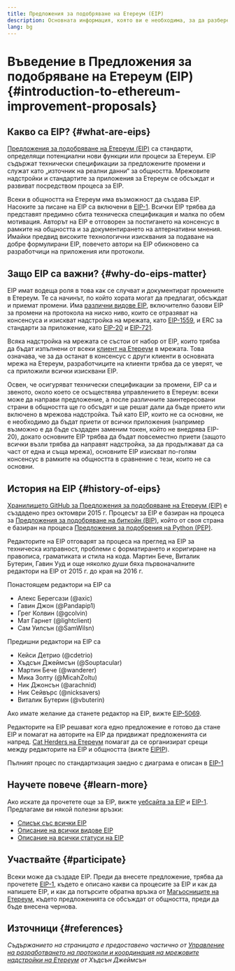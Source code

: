 ```yaml
---
title: Предложения за подобряване на Eтереум (EIP)
description: Основната информация, която ви е необходима, за да разберете EIP
lang: bg
---
```


# Въведение в Предложения за подобряване на Eтереум (EIP) {#introduction-to-ethereum-improvement-proposals}

## Какво са EIP? {#what-are-eips}

[Предложения за подобряване на Eтереум (EIP)](https://eips.ethereum.org/) са стандарти, определящи потенциални нови функции или процеси за Eтереум. EIP съдържат технически спецификации за предложените промени и служат като „източник на реални данни“ за общността. Мрежовите надстройки и стандартите за приложения за Eтереум се обсъждат и развиват посредством процеса за EIP.

Всеки в общността на Eтереум има възможност да създава EIP. Насоките за писане на EIP са включени в [EIP-1](https://eips.ethereum.org/EIPS/eip-1). Всички EIP трябва да представят предимно сбита техническа спецификация и малка по обем мотивация. Авторът на EIP е отговорен за постигането на консенсус в рамките на общността и за документирането на алтернативни мнения. Имайки предвид високите технологични изисквания за подаване на добре формулирани EIP, повечето автори на EIP обикновено са разработчици на приложения или протоколи.

## Защо EIP са важни? {#why-do-eips-matter}

EIP имат водеща роля в това как се случват и документират промените в Eтереум. Те са начинът, по който хората могат да предлагат, обсъждат и приемат промени. Има [различни видове EIP](https://github.com/ethereum/EIPs/blob/master/EIPS/eip-1.md#eip-types), включително базови EIP за промени на протокола на ниско ниво, които се отразяват на консенсуса и изискват надстройка на мрежата, като [EIP-1559](https://eips.ethereum.org/EIPS/eip-1559), и ERC за стандарти за приложение, като [EIP-20](https://eips.ethereum.org/EIPS/eip-20) и [EIP-721](https://eips.ethereum.org/EIPS/eip-721).

Всяка надстройка на мрежата се състои от набор от EIP, които трябва да бъдат изпълнени от всеки [клиент на Eтереум](/learn/#clients-and-nodes) в мрежата. Това означава, че за да останат в консенсус с други клиенти в основната мрежа на Eтереум, разработчиците на клиенти трябва да се уверят, че са приложили всички изисквани EIP.

Освен, че осигуряват технически спецификации за промени, EIP са и звеното, около което се осъществява управлението в Eтереум: всеки може да направи предложение, а после различните заинтересовани страни в общността ще го обсъдят и ще решат дали да бъде прието или включено в мрежова надстройка. Тъй като EIP, които не са основни, не е необходимо да бъдат приети от всички приложения (например възможно е да бъде създаден заменим токен, който не внедрява EIP-20), докато основните EIP трябва да бъдат повсеместно приети (защото всички възли трябва да направят надстройка, за да продължават да са част от една и съща мрежа), основните EIP изискват по-голям консенсус в рамките на общността в сравнение с тези, които не са основни.

## История на EIP {#history-of-eips}

[Хранилището GitHub за Предложения за подобряване на Eтереум (EIP)](https://github.com/ethereum/EIPs) е създадено през октомври 2015 г. Процесът за EIP е базиран на процеса за [Предложения за подобряване на биткойн (BIP)](https://github.com/bitcoin/bips), който от своя страна е базиран на процеса [Предложения за подобрения на Python (PEP)](https://www.python.org/dev/peps/).

Редакторите на EIP отговарят за процеса на преглед на EIP за техническа изправност, проблеми с форматирането и коригиране на правописа, граматиката и стила на кода. Мартин Бече, Виталик Бутерин, Гавин Ууд и още няколко души бяха първоначалните редактори на EIP от 2015 г. до края на 2016 г.

Понастоящем редактори на EIP са

- Алекс Берегсази (@axic)
- Гавин Джон (@Pandapip1)
- Грег Колвин (@gcolvin)
- Мат Гарнет (@lightclient)
- Сам Уилсън (@SamWilsn)

Предишни редактори на EIP са

- Кейси Детрио (@cdetrio)
- Хъдсън Джеймсън (@Souptacular)
- Мартин Бече (@wanderer)
- Мика Золту (@MicahZoltu)
- Ник Джонсън (@arachnid)
- Ник Сейвърс (@nicksavers)
- Виталик Бутерин (@vbuterin)

Ако имате желание да станете редактор на EIP, вижте [EIP-5069](https://eips.ethereum.org/EIPS/eip-5069).

Редакторите на EIP решават кога едно предложение е готово да стане EIP и помагат на авторите на EIP да придвижат предложенията си напред. [Cat Herders на Eтереум](https://ethereumcatherders.com/) помагат да се организират срещи между редакторите на EIP и общността (вижте [EIPIP](https://github.com/ethereum-cat-herders/EIPIP)).

Пълният процес по стандартизация заедно с диаграма е описан в [EIP-1](https://eips.ethereum.org/EIPS/eip-1)

## Научете повече {#learn-more}

Ако искате да прочетете още за EIP, вижте [уебсайта за EIP](https://eips.ethereum.org/) и [EIP-1](https://eips.ethereum.org/EIPS/eip-1). Предлагаме ви някой полезни връзки:

- [Списък със всички EIP](https://eips.ethereum.org/all)
- [Описание на всички видове EIP](https://eips.ethereum.org/EIPS/eip-1#eip-types)
- [Описание на всички статуси на EIP](https://eips.ethereum.org/EIPS/eip-1#eip-process)

## Участвайте {#participate}

Всеки може да създаде EIP. Преди да внесете предложение, трябва да прочетете [EIP-1](https://eips.ethereum.org/EIPS/eip-1), където е описано какви са процесите за EIP и как да напишете EIP, и как да потърсите обратна връзка от [Магьосниците на Eтереум](https://ethereum-magicians.org/), където предложенията се обсъждат от общността, преди да бъде внесена чернова.

## Източници {#references}

<cite class="citation">

Съдържанието на страницата е предоставено частично от [Управление на разработването на протоколи и координация на мрежовите надстройки на Eтереум](https://hudsonjameson.com/2020-03-23-ethereum-protocol-development-governance-and-network-upgrade-coordination/) от Хъдсън Джеймсън

</cite>
